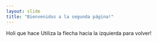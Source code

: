 ```yaml
---
layout: slide
title: "Bienvenidos a la segunda página!"
---
```

Holi que hace
Utiliza la flecha hacia la izquierda para volver!
